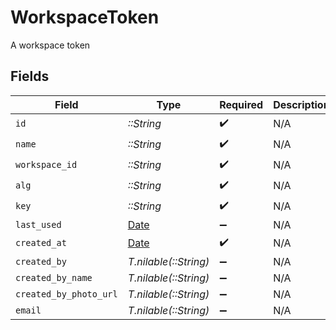 # WorkspaceToken

A workspace token


## Fields

| Field                                                                | Type                                                                 | Required                                                             | Description                                                          |
| -------------------------------------------------------------------- | -------------------------------------------------------------------- | -------------------------------------------------------------------- | -------------------------------------------------------------------- |
| `id`                                                                 | *::String*                                                           | :heavy_check_mark:                                                   | N/A                                                                  |
| `name`                                                               | *::String*                                                           | :heavy_check_mark:                                                   | N/A                                                                  |
| `workspace_id`                                                       | *::String*                                                           | :heavy_check_mark:                                                   | N/A                                                                  |
| `alg`                                                                | *::String*                                                           | :heavy_check_mark:                                                   | N/A                                                                  |
| `key`                                                                | *::String*                                                           | :heavy_check_mark:                                                   | N/A                                                                  |
| `last_used`                                                          | [Date](https://ruby-doc.org/stdlib-2.6.1/libdoc/date/rdoc/Date.html) | :heavy_minus_sign:                                                   | N/A                                                                  |
| `created_at`                                                         | [Date](https://ruby-doc.org/stdlib-2.6.1/libdoc/date/rdoc/Date.html) | :heavy_check_mark:                                                   | N/A                                                                  |
| `created_by`                                                         | *T.nilable(::String)*                                                | :heavy_minus_sign:                                                   | N/A                                                                  |
| `created_by_name`                                                    | *T.nilable(::String)*                                                | :heavy_minus_sign:                                                   | N/A                                                                  |
| `created_by_photo_url`                                               | *T.nilable(::String)*                                                | :heavy_minus_sign:                                                   | N/A                                                                  |
| `email`                                                              | *T.nilable(::String)*                                                | :heavy_minus_sign:                                                   | N/A                                                                  |